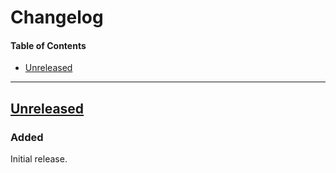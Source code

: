 # Changelog

#### Table of Contents
- [Unreleased](#unreleased)

___

## [Unreleased][]

### Added

Initial release.

[unreleased]: https://github.com/TheQwertiest/foo_spotify/commits/master
